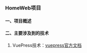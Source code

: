 ### **HomeWeb项目** 



#### 一、项目概述

#### 二、主要涉及到的技术

1.  VuePress技术：[vuepress官方文档](https://www.vuepress.cn/) 

